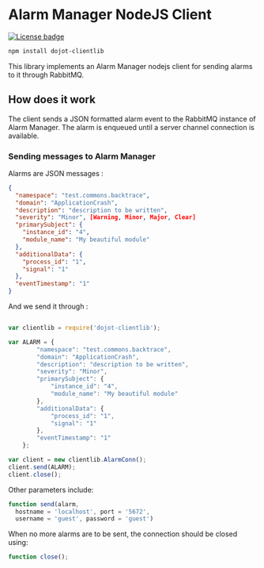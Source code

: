 # Alarm Manager NodeJS Client

[![License badge](https://img.shields.io/badge/license-GPL-blue.svg)](https://opensource.org/licenses/GPL-3.0)

```bash
npm install dojot-clientlib
```

This library implements an Alarm Manager nodejs client for sending alarms to it
through RabbitMQ.

## How does it work

The client sends a JSON formatted alarm event to the RabbitMQ instance of Alarm
Manager. The alarm is enqueued until a server channel connection is available.

### Sending messages to Alarm Manager

Alarms are JSON messages :

```json
{
  "namespace": "test.commons.backtrace",
  "domain": "ApplicationCrash",
  "description": "description to be written",
  "severity": "Minor", [Warning, Minor, Major, Clear]
  "primarySubject": {
    "instance_id": "4",
    "module_name": "My beautiful module"
  },
  "additionalData": {
    "process_id": "1",
    "signal": "1"
  },
  "eventTimestamp": "1"
}
```

And we send it through :
```javascript

var clientlib = require('dojot-clientlib');

var ALARM = {
        "namespace": "test.commons.backtrace",
        "domain": "ApplicationCrash",
        "description": "description to be written",
        "severity": "Minor",
        "primarySubject": {
            "instance_id": "4",
            "module_name": "My beautiful module"
        },
        "additionalData": {
            "process_id": "1",
            "signal": "1"
        },
        "eventTimestamp": "1"
    };

var client = new clientlib.AlarmConn();
client.send(ALARM);
client.close();
```

Other parameters include:
```javascript
function send(alarm,
  hostname = 'localhost', port = '5672',
  username = 'guest', password = 'guest')
```

When no more alarms are to be sent, the connection should be closed using:
```javascript
function close();
```
